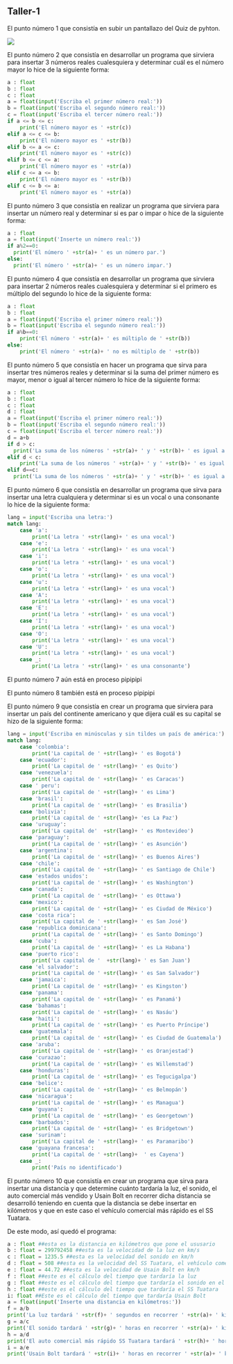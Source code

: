 ## Taller-1
El punto número 1 que consistía en subir un pantallazo del Quiz de pyhton.

![](https://i.ibb.co/kyKrDG7/quiz-python.png)

El punto número 2 que consistía en desarrollar un programa que sirviera para insertar 3 números reales cualesquiera y determinar cuál es el número mayor lo hice de la siguiente forma:

```python
a : float
b : float
c : float
a = float(input('Escriba el primer número real:'))
b = float(input('Escriba el segundo número real:'))
c = float(input('Escriba el tercer número real:'))
if a <= b <= c:
    print('El número mayor es ' +str(c))
elif a <= c <= b:
    print('El número mayor es ' +str(b))
elif b <= a <= c:
    print('El número mayor es ' +str(c))
elif b <= c <= a:
    print('El número mayor es ' +str(a))
elif c <= a <= b:
    print('El número mayor es ' +str(b))
elif c <= b <= a:
    print('El número mayor es ' +str(a))
```


El punto número 3 que consistía en realizar un programa que sirviera para insertar un número real y determinar si es par o impar o hice de la siguiente forma:

```python
a : float
a = float(input('Inserte un número real:'))
if a%2==0:
  print('El número ' +str(a)+ ' es un número par.')
else:
  print('El número ' +str(a)+ ' es un número impar.')
```

El punto número 4 que consistía en desarrollar un programa que sirviera para insertar 2 números reales cualesquiera y determinar si el primero es múltiplo del segundo lo hice de la siguiente forma:

```python
a : float
b : float
a = float(input('Escriba el primer número real:'))
b = float(input('Escriba el segundo número real:'))
if a%b==0:
    print('El número ' +str(a)+ ' es múltiplo de ' +str(b))
else:
    print('El número ' +str(a)+ ' no es múltiplo de ' +str(b))
```


El punto número 5 que consistía en hacer un programa que sirva para insertar tres números reales y determinar si la suma del primer número es mayor, menor o igual al tercer número lo hice de la siguiente forma:

```python
a : float
b : float 
c : float
d : float 
a = float(input('Escriba el primer número real:'))
b = float(input('Escriba el segundo número real:'))
c = float(input('Escriba el tercer número real:'))
d = a+b
if d > c:
  print('La suma de los números ' +str(a)+ ' y ' +str(b)+ ' es igual a ' +str(d)+ ', y por lo tanto, es mayor que ' +str(c) )
elif d < c:
    print('La suma de los números ' +str(a)+ ' y ' +str(b)+ ' es igual a ' +str(d)+ ', y por lo tanto, es menor que ' +str(c) )
elif d==c:
  print('La suma de los números ' +str(a)+ ' y ' +str(b)+ ' es igual a ' +str(d)+ ', y por lo tanto, es igual que ' +str(c) )
```


El punto número 6 que consistía en desarrollar un programa que sirva para insertar una letra cualquiera y determinar si es un vocal o una consonante lo hice de la siguiente forma:

```python
lang = input('Escriba una letra:')
match lang:
    case 'a':
        print('La letra ' +str(lang)+ ' es una vocal')
    case 'e':
        print('La letra ' +str(lang)+ ' es una vocal')
    case 'i':
        print('La letra ' +str(lang)+ ' es una vocal')
    case 'o':
        print('La letra ' +str(lang)+ ' es una vocal')
    case 'u':
        print('La letra ' +str(lang)+ ' es una vocal')
    case 'A':
        print('La letra ' +str(lang)+ ' es una vocal')
    case 'E':
        print('La letra ' +str(lang)+ ' es una vocal')
    case 'I':
        print('La letra ' +str(lang)+ ' es una vocal')
    case 'O':
        print('La letra ' +str(lang)+ ' es una vocal')
    case 'U':
        print('La letra ' +str(lang)+ ' es una vocal')
    case _:
        print('La letra ' +str(lang)+ ' es una consonante')
````


El punto número 7 aún está en proceso pipipipi



El punto número 8 también está en proceso pipipipi



El punto número 9 que consistía en crear un programa que sirviera para insertar un país del continente americano y que dijera cuál es su capital se hizo de la siguiente forma:

```python
lang = input('Escriba en minúsculas y sin tildes un país de américa:')
match lang:
    case 'colombia':
        print('La capital de ' +str(lang)+ ' es Bogotá')
    case 'ecuador':
        print('La capital de ' +str(lang)+ ' es Quito')
    case 'venezuela':
        print('La capital de ' +str(lang)+ ' es Caracas')
    case ' peru':
        print('La capital de ' +str(lang)+ ' es Lima')
    case 'brasil':
        print('La capital de ' +str(lang)+ ' es Brasilia')
    case 'bolivia':
        print('La capital de ' +str(lang)+ 'es La Paz')
    case 'uruguay':
        print('La capital de'  +str(lang)+ ' es Montevideo') 
    case 'paraguay':
        print('La capital de ' +str(lang)+ ' es Asunción')
    case 'argentina':
        print('La capital de ' +str(lang)+ ' es Buenos Aires')
    case 'chile':
        print('La capital de ' +str(lang)+ ' es Santiago de Chile')
    case 'estados unidos':
        print('La capital de ' +str(lang)+ ' es Washington')
    case 'canada':
        print('La capital de ' +str(lang)+ ' es Ottawa')
    case 'mexico':
        print('La capital de ' +str(lang)+ ' es Ciudad de México')
    case 'costa rica':
        print('La capital de ' +str(lang)+ ' es San José')
    case 'republica dominicana':
        print('La capital de ' +str(lang)+ ' es Santo Domingo')
    case 'cuba':
        print('La capital de ' +str(lang)+ ' es La Habana')
    case 'puerto rico':
        print('La capital de '  +str(lang)+ ' es San Juan')
    case 'el salvador':
        print('La capital de ' +str(lang)+ ' es San Salvador')
    case 'jamaica':
        print('La capital de ' +str(lang)+ ' es Kingston')
    case 'panama':
        print('La capital de ' +str(lang)+ ' es Panamá')
    case 'bahamas':
        print('La capital de ' +str(lang)+ ' es Nasáu')
    case 'haiti':
        print('La capital de ' +str(lang)+ ' es Puerto Príncipe')
    case 'guatemala':
        print('La capital de ' +str(lang)+ ' es Ciudad de Guatemala')
    case 'aruba':
        print('La capital de ' +str(lang)+ ' es Oranjestad')
    case 'curazao':
        print('La capital de ' +str(lang)+ ' es Willemstad')
    case 'honduras':
        print('La capital de ' +str(lang)+ ' es Tegucigalpa') 
    case 'belice':
        print('La capital de ' +str(lang)+ ' es Belmopán')
    case 'nicaragua':
        print('La capital de ' +str(lang)+ ' es Managua')
    case 'guyana':
        print('La capital de ' +str(lang)+ ' es Georgetown')
    case 'barbados':
        print('La capital de ' +str(lang)+ ' es Bridgetown')
    case 'surinam':
        print('La capital de ' +str(lang)+ ' es Paramaribo')
    case 'guayana francesa':
        print('La capital de ' +str(lang)+  ' es Cayena')
    case _:
        print('País no identificado')
```


El punto número 10 que consistía en crear un programa que sirva para insertar una distancia y que determine cuánto tardaría la luz, el sonido, el auto comercial más vendido y Usain Bolt en recorrer dicha distancia se desarrolló teniendo en cuenta que la distancia se debe insertar en kilómetros y que en este caso el vehículo comercial más rápido es el SS Tuatara.

De este modo, así quedó el programa:

```python
a : float ##esta es la distancia en kilómetros que pone el ususario
b : float = 299792458 ##esta es la velocidad de la luz en km/s
c : float = 1235.5 ##esta es la velocidad del sonido en km/h
d : float = 508 ##esta es la velocidad del SS Tuatara, el vehículo comercial más rápido del mundo dada en km/h
e : float = 44.72 ##esta es la velocidad de Usain Bolt en km/h
f : float ##este es el cálculo del tiempo que tardaría la luz
g : float ##este es el cálculo del tiempo que tardaría el sonido en el aire
h : float ##este es el cálculo del tiempo que tardaría el SS Tuatara
i: float ##Este es el cálculo del tiempo que tardaría Usain Bolt
a = float(input('Inserte una distancia en kilómetros:'))
f = a/b
print('La luz tardará ' +str(f)+ ' segundos en recorrer ' +str(a)+ ' kilómetros')
g = a/c
print('El sonido tardará ' +str(g)+ ' horas en recorrer ' +str(a)+ ' kilómetros')
h = a/d
print('El auto comercial más rápido SS Tuatara tardará ' +str(h)+ ' horas en recorrer ' +str(a)+ ' kilómetros')
i = a/e
print('Usain Bolt tardará ' +str(i)+ ' horas en recorrer ' +str(a)+ ' kilómetros')
```









